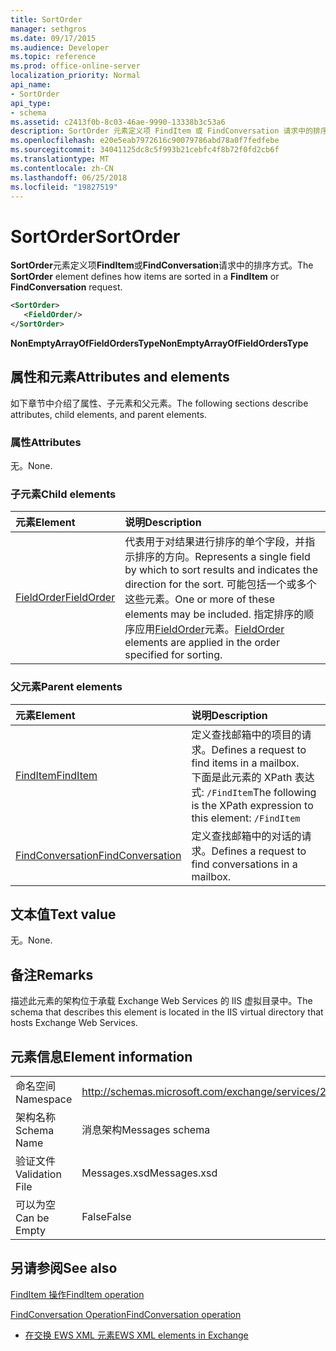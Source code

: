 ```yaml
---
title: SortOrder
manager: sethgros
ms.date: 09/17/2015
ms.audience: Developer
ms.topic: reference
ms.prod: office-online-server
localization_priority: Normal
api_name:
- SortOrder
api_type:
- schema
ms.assetid: c2413f0b-8c03-46ae-9990-13338b3c53a6
description: SortOrder 元素定义项 FindItem 或 FindConversation 请求中的排序方式。
ms.openlocfilehash: e20e5eab7972616c90079786abd78a0f7fedfebe
ms.sourcegitcommit: 34041125dc8c5f993b21cebfc4f8b72f0fd2cb6f
ms.translationtype: MT
ms.contentlocale: zh-CN
ms.lasthandoff: 06/25/2018
ms.locfileid: "19827519"
---
```

# <a name="sortorder"></a><span data-ttu-id="1d954-103">SortOrder</span><span class="sxs-lookup"><span data-stu-id="1d954-103">SortOrder</span></span>

<span data-ttu-id="1d954-104">**SortOrder**元素定义项**FindItem**或**FindConversation**请求中的排序方式。</span><span class="sxs-lookup"><span data-stu-id="1d954-104">The **SortOrder** element defines how items are sorted in a **FindItem** or **FindConversation** request.</span></span> 
  
```xml
<SortOrder>
   <FieldOrder/>
</SortOrder>
```

 <span data-ttu-id="1d954-105">**NonEmptyArrayOfFieldOrdersType**</span><span class="sxs-lookup"><span data-stu-id="1d954-105">**NonEmptyArrayOfFieldOrdersType**</span></span>
## <a name="attributes-and-elements"></a><span data-ttu-id="1d954-106">属性和元素</span><span class="sxs-lookup"><span data-stu-id="1d954-106">Attributes and elements</span></span>

<span data-ttu-id="1d954-107">如下章节中介绍了属性、子元素和父元素。</span><span class="sxs-lookup"><span data-stu-id="1d954-107">The following sections describe attributes, child elements, and parent elements.</span></span>
  
### <a name="attributes"></a><span data-ttu-id="1d954-108">属性</span><span class="sxs-lookup"><span data-stu-id="1d954-108">Attributes</span></span>

<span data-ttu-id="1d954-109">无。</span><span class="sxs-lookup"><span data-stu-id="1d954-109">None.</span></span>
  
### <a name="child-elements"></a><span data-ttu-id="1d954-110">子元素</span><span class="sxs-lookup"><span data-stu-id="1d954-110">Child elements</span></span>

|<span data-ttu-id="1d954-111">**元素**</span><span class="sxs-lookup"><span data-stu-id="1d954-111">**Element**</span></span>|<span data-ttu-id="1d954-112">**说明**</span><span class="sxs-lookup"><span data-stu-id="1d954-112">**Description**</span></span>|
|:-----|:-----|
|[<span data-ttu-id="1d954-113">FieldOrder</span><span class="sxs-lookup"><span data-stu-id="1d954-113">FieldOrder</span></span>](fieldorder.md) <br/> |<span data-ttu-id="1d954-114">代表用于对结果进行排序的单个字段，并指示排序的方向。</span><span class="sxs-lookup"><span data-stu-id="1d954-114">Represents a single field by which to sort results and indicates the direction for the sort.</span></span> <span data-ttu-id="1d954-115">可能包括一个或多个这些元素。</span><span class="sxs-lookup"><span data-stu-id="1d954-115">One or more of these elements may be included.</span></span> <span data-ttu-id="1d954-116">指定排序的顺序应用[FieldOrder](fieldorder.md)元素。</span><span class="sxs-lookup"><span data-stu-id="1d954-116">[FieldOrder](fieldorder.md) elements are applied in the order specified for sorting.</span></span>  <br/> |
   
### <a name="parent-elements"></a><span data-ttu-id="1d954-117">父元素</span><span class="sxs-lookup"><span data-stu-id="1d954-117">Parent elements</span></span>

|<span data-ttu-id="1d954-118">**元素**</span><span class="sxs-lookup"><span data-stu-id="1d954-118">**Element**</span></span>|<span data-ttu-id="1d954-119">**说明**</span><span class="sxs-lookup"><span data-stu-id="1d954-119">**Description**</span></span>|
|:-----|:-----|
|[<span data-ttu-id="1d954-120">FindItem</span><span class="sxs-lookup"><span data-stu-id="1d954-120">FindItem</span></span>](finditem.md) <br/> |<span data-ttu-id="1d954-121">定义查找邮箱中的项目的请求。</span><span class="sxs-lookup"><span data-stu-id="1d954-121">Defines a request to find items in a mailbox.</span></span>  <br/> <span data-ttu-id="1d954-122">下面是此元素的 XPath 表达式:  `/FindItem`</span><span class="sxs-lookup"><span data-stu-id="1d954-122">The following is the XPath expression to this element:  `/FindItem`</span></span> <br/> |
|[<span data-ttu-id="1d954-123">FindConversation</span><span class="sxs-lookup"><span data-stu-id="1d954-123">FindConversation</span></span>](findconversation.md) <br/> |<span data-ttu-id="1d954-124">定义查找邮箱中的对话的请求。</span><span class="sxs-lookup"><span data-stu-id="1d954-124">Defines a request to find conversations in a mailbox.</span></span>  <br/> |
   
## <a name="text-value"></a><span data-ttu-id="1d954-125">文本值</span><span class="sxs-lookup"><span data-stu-id="1d954-125">Text value</span></span>

<span data-ttu-id="1d954-126">无。</span><span class="sxs-lookup"><span data-stu-id="1d954-126">None.</span></span>
  
## <a name="remarks"></a><span data-ttu-id="1d954-127">备注</span><span class="sxs-lookup"><span data-stu-id="1d954-127">Remarks</span></span>

<span data-ttu-id="1d954-128">描述此元素的架构位于承载 Exchange Web Services 的 IIS 虚拟目录中。</span><span class="sxs-lookup"><span data-stu-id="1d954-128">The schema that describes this element is located in the IIS virtual directory that hosts Exchange Web Services.</span></span>
  
## <a name="element-information"></a><span data-ttu-id="1d954-129">元素信息</span><span class="sxs-lookup"><span data-stu-id="1d954-129">Element information</span></span>

|||
|:-----|:-----|
|<span data-ttu-id="1d954-130">命名空间</span><span class="sxs-lookup"><span data-stu-id="1d954-130">Namespace</span></span>  <br/> |http://schemas.microsoft.com/exchange/services/2006/messages  <br/> |
|<span data-ttu-id="1d954-131">架构名称</span><span class="sxs-lookup"><span data-stu-id="1d954-131">Schema Name</span></span>  <br/> |<span data-ttu-id="1d954-132">消息架构</span><span class="sxs-lookup"><span data-stu-id="1d954-132">Messages schema</span></span>  <br/> |
|<span data-ttu-id="1d954-133">验证文件</span><span class="sxs-lookup"><span data-stu-id="1d954-133">Validation File</span></span>  <br/> |<span data-ttu-id="1d954-134">Messages.xsd</span><span class="sxs-lookup"><span data-stu-id="1d954-134">Messages.xsd</span></span>  <br/> |
|<span data-ttu-id="1d954-135">可以为空</span><span class="sxs-lookup"><span data-stu-id="1d954-135">Can be Empty</span></span>  <br/> |<span data-ttu-id="1d954-136">False</span><span class="sxs-lookup"><span data-stu-id="1d954-136">False</span></span>  <br/> |
   
## <a name="see-also"></a><span data-ttu-id="1d954-137">另请参阅</span><span class="sxs-lookup"><span data-stu-id="1d954-137">See also</span></span>



[<span data-ttu-id="1d954-138">FindItem 操作</span><span class="sxs-lookup"><span data-stu-id="1d954-138">FindItem operation</span></span>](finditem-operation.md)
  
[<span data-ttu-id="1d954-139">FindConversation Operation</span><span class="sxs-lookup"><span data-stu-id="1d954-139">FindConversation operation</span></span>](findconversation-operation.md)


- [<span data-ttu-id="1d954-140">在交换 EWS XML 元素</span><span class="sxs-lookup"><span data-stu-id="1d954-140">EWS XML elements in Exchange</span></span>](ews-xml-elements-in-exchange.md)

